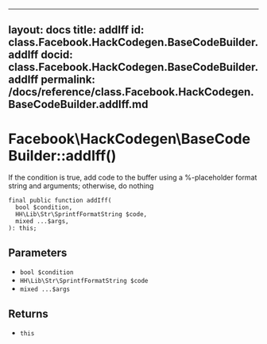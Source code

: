 
***

layout: docs
title: addIff
id: class.Facebook.HackCodegen.BaseCodeBuilder.addIff
docid: class.Facebook.HackCodegen.BaseCodeBuilder.addIff
permalink: /docs/reference/class.Facebook.HackCodegen.BaseCodeBuilder.addIff.md
---







# Facebook\\HackCodegen\\BaseCodeBuilder::addIff()




If the condition is true, add code to the buffer using a %-placeholder
format string and arguments; otherwise, do nothing




``` Hack
final public function addIff(
  bool $condition,
  HH\Lib\Str\SprintfFormatString $code,
  mixed ...$args,
): this;
```




## Parameters




- ` bool $condition `
- ` HH\Lib\Str\SprintfFormatString $code `
- ` mixed ...$args `




## Returns




+ ` this `